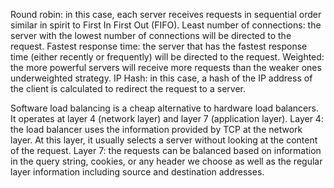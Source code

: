 Round robin: in this case, each server receives requests in sequential order similar in spirit to First In First Out (FIFO).
Least number of connections: the server with the lowest number of connections will be directed to the request.
Fastest response time: the server that has the fastest response time (either recently or frequently) will be directed to the request.
Weighted: the more powerful servers will receive more requests than the weaker ones underweighted strategy.
IP Hash: in this case, a hash of the IP address of the client is calculated to redirect the request to a server.


Software load balancing is a cheap alternative to hardware load balancers. It operates at layer 4 (network layer) and layer 7 (application layer).
Layer 4: the load balancer uses the information provided by TCP at the network layer. At this layer, it usually selects a server without looking at the content of the request.
Layer 7: the requests can be balanced based on information in the query string, cookies, or any header we choose as well as the regular layer information including source and destination addresses.